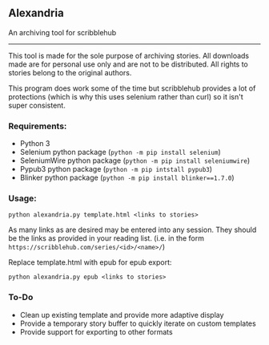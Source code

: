 ## Alexandria

An archiving tool for scribblehub

---

This tool is made for the sole purpose of archiving stories.
All downloads made are for personal use only and are not to be distributed.
All rights to stories belong to the original authors.

This program does work some of the time but scribblehub provides a lot of protections
(which is why this uses selenium rather than curl) so it isn't super consistent.

### Requirements:

* Python 3
* Selenium python package (`python -m pip install selenium`)
* SeleniumWire python package (`python -m pip install seleniumwire`)
* Pypub3 python package (`python -m pip intstall pypub3`)
* Blinker python package (`python -m pip install blinker==1.7.0`)

### Usage:

`python alexandria.py template.html <links to stories>`

As many links as are desired may be entered into any session.
They should be the links as provided in your reading list.
(i.e. in the form `https://scribblehub.com/series/<id>/<name>/`)

Replace template.html with epub for epub export:

`python alexandria.py epub <links to stories>`

### To-Do

* Clean up existing template and provide more adaptive display
* Provide a temporary story buffer to quickly iterate on custom templates
* Provide support for exporting to other formats
